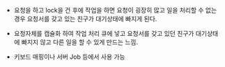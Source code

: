 - 요청을 하고 lock을 건 후에 작업을 하면 요청이 굉장히 많고 일을 처리할 수 없는 경우 요청서를 갖고 있는 친구가 대기상태에 빠지게 된다.
- 요청자체를 캡슐화 하여 작업 처리 큐에 넣고 요청서를 갖고 있던 친구가 대기상태에 빠지지 않고 다른 일을 할 수 있게 만드는 느낌.


- 키보드 매핑이나 서버 Job 등에서 사용 가능